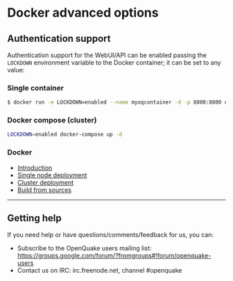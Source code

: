 # Docker advanced options

## Authentication support

Authentication support for the WebUI/API can be enabled passing the `LOCKDOWN` environment variable to the Docker container; it can be set to any value:

### Single container 

```bash
$ docker run -e LOCKDOWN=enabled --name myoqcontainer -d -p 8800:8800 openquake/engine
```

### Docker compose (cluster)

```bash
LOCKDOWN=enabled docker-compose up -d
```

### Docker

- [Introduction](../installing/docker.md)
- [Single node deployment](single.md)
- [Cluster deployment](cluster.md)
- [Build from sources](../../docker#build-openquake-docker-images)

***

## Getting help
If you need help or have questions/comments/feedback for us, you can:
  * Subscribe to the OpenQuake users mailing list: https://groups.google.com/forum/?fromgroups#!forum/openquake-users
  * Contact us on IRC: irc.freenode.net, channel #openquake

